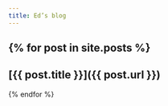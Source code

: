 ```yaml
---
title: Ed’s blog
---
```

{% for post in site.posts %}
---
## [{{ post.title }}]({{ post.url }})
{% endfor %}
